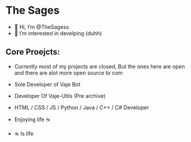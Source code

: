 # The Sages


- 👋 Hi, I’m @TheSagess
- 👀 I’m interested in develping (duhh)


## Core Proejcts:

- Currently most of my projects are closed, But the ones here are open and there are alot more open source to com

- Sole Developer of Vaje Bot

- Developer Of Vaje-Utils (Pre archive)

- HTML / CSS / JS / Python / Java / C++ / C# Developer

- Enjoying life ☕

- ☕ Is life
